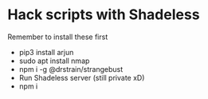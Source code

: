 # Hack scripts with Shadeless

Remember to install these first

- pip3 install arjun
- sudo apt install nmap
- npm i -g @drstrain/strangebust
- Run Shadeless server (still private xD)
- npm i
